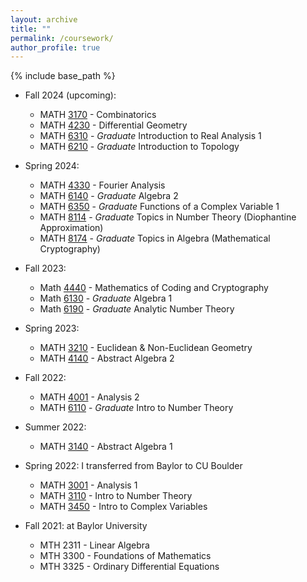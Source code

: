 ```yaml
---
layout: archive
title: ""
permalink: /coursework/
author_profile: true
---
```


{% include base_path %}

* Fall 2024 (upcoming):
  * MATH <a href="https://catalog.colorado.edu/search/?P=MATH%203170">3170</a> - Combinatorics
  * MATH <a href="https://catalog.colorado.edu/search/?P=MATH%204230">4230</a> - Differential Geometry 
  * MATH <a href="https://catalog.colorado.edu/search/?P=MATH%206310">6310</a> - _Graduate_ Introduction to Real Analysis 1
  * MATH <a href="https://catalog.colorado.edu/search/?P=MATH%206210">6210</a> - _Graduate_ Introduction to Topology 

* Spring 2024:
  * MATH <a href="https://catalog.colorado.edu/search/?P=MATH%204330">4330</a> - Fourier Analysis
  * MATH <a href="https://catalog.colorado.edu/search/?P=MATH%206140">6140</a> - _Graduate_ Algebra 2
  * MATH <a href="https://catalog.colorado.edu/search/?P=MATH%206350">6350</a> - _Graduate_ Functions of a Complex Variable 1
  * MATH <a href="https://catalog.colorado.edu/search/?P=MATH%208114">8114</a> - _Graduate_ Topics in Number Theory (Diophantine Approximation)
  * MATH <a href="https://catalog.colorado.edu/search/?P=MATH%208174">8174</a> - _Graduate_ Topics in Algebra (Mathematical Cryptography)

* Fall 2023:
  * Math <a href="https://catalog.colorado.edu/search/?P=MATH%204440">4440</a> - Mathematics of Coding and Cryptography
  * Math <a href="https://catalog.colorado.edu/search/?P=MATH%206130">6130</a> - _Graduate_ Algebra 1
  * Math <a href="https://catalog.colorado.edu/search/?P=MATH%206190">6190</a> - _Graduate_ Analytic Number Theory

* Spring 2023:
  * MATH <a href="https://catalog.colorado.edu/search/?P=MATH%203210">3210</a> - Euclidean & Non-Euclidean Geometry
  * MATH <a href="https://catalog.colorado.edu/search/?P=MATH%204140">4140</a> - Abstract Algebra 2 

* Fall 2022:
  * MATH <a href="https://catalog.colorado.edu/search/?P=MATH%204001">4001</a> - Analysis 2
  * MATH <a href="https://catalog.colorado.edu/search/?P=MATH%206110">6110</a> - _Graduate_ Intro to Number Theory

* Summer 2022:
  * MATH <a href="https://catalog.colorado.edu/search/?P=MATH%203140">3140</a> - Abstract Algebra 1
 
* Spring 2022: I transferred from Baylor to CU Boulder
  * MATH <a href="https://catalog.colorado.edu/search/?P=MATH%203001">3001</a> - Analysis 1
  * MATH <a href="https://catalog.colorado.edu/search/?P=MATH%203110">3110</a> - Intro to Number Theory
  * MATH <a href="https://catalog.colorado.edu/search/?P=MATH%203450">3450</a> - Intro to Complex Variables 

* Fall 2021: at Baylor University
  * MTH 2311 - Linear Algebra
  * MTH 3300 - Foundations of Mathematics 
  * MTH 3325 - Ordinary Differential Equations
